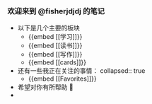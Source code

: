 ### 欢迎来到 @fisherjdjdj  的笔记
- 以下是几个主要的板块
	- {{embed [[学习]]}}
	- {{embed [[读书]]}}
	- {{embed [[写作]]}}
	- {{embed [[cards]]}}
- 还有一些我正在关注的事情：
  collapsed:: true
	- {{embed [[Favorites]]}}
- 希望对你有所帮助 🥳
-